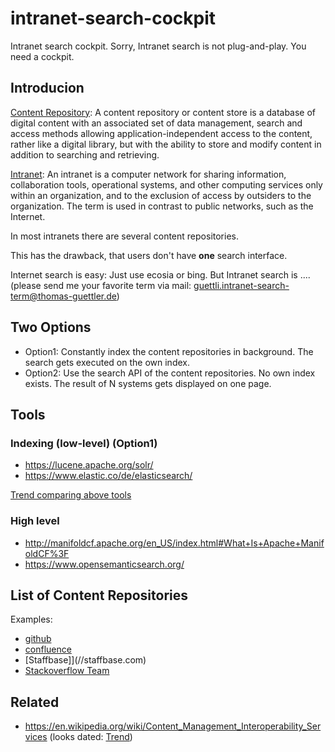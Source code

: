 # intranet-search-cockpit

Intranet search cockpit. Sorry, Intranet search is not plug-and-play. You need a cockpit.

## Introducion

[Content Repository](https://en.wikipedia.org/wiki/Content_repository): A content repository or content store is a database of digital content with an associated set of data management, search and access methods allowing application-independent access to the content, rather like a digital library, but with the ability to store and modify content in addition to searching and retrieving. 

[Intranet](https://en.wikipedia.org/wiki/Intranet): An intranet is a computer network for sharing information, collaboration tools, operational systems, and other computing services only within an organization, and to the exclusion of access by outsiders to the organization. The term is used in contrast to public networks, such as the Internet.


In most intranets there are several content repositories.

This has the drawback, that users don't have **one** search interface.

Internet search is easy: Just use ecosia or bing. But Intranet search is .... (please send me your favorite term via mail: guettli.intranet-search-term@thomas-guettler.de)

## Two Options

* Option1: Constantly index the content repositories in background. The search gets executed on the own index.
* Option2: Use the search API of the content repositories. No own index exists. The result of N systems gets displayed on one page.

## Tools

### Indexing (low-level) (Option1)

* https://lucene.apache.org/solr/
* https://www.elastic.co/de/elasticsearch/

[Trend comparing above tools](https://trends.google.com/trends/explore?date=all&q=%2Fm%2F02qd9s1,%2Fm%2F0h64sgb)

### High level

* http://manifoldcf.apache.org/en_US/index.html#What+Is+Apache+ManifoldCF%3F
* https://www.opensemanticsearch.org/

## List of Content Repositories

Examples:

* [github](//github.com)
* [confluence](///www.atlassian.com/software/confluence)
* [Staffbase]](//staffbase.com)
* [Stackoverflow Team](https://stackoverflow.com/teams)



## Related

* https://en.wikipedia.org/wiki/Content_Management_Interoperability_Services (looks dated: [Trend](https://trends.google.com/trends/explore?date=all&q=%2Fm%2F04lgyys))


